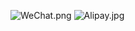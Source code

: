 ![WeChat.png](https://s2.loli.net/2022/10/15/wHpjyhP2b4LR3IG.png)
![Alipay.jpg](https://s2.loli.net/2022/10/15/DSlCcnpJbQHR8Tw.jpg)
